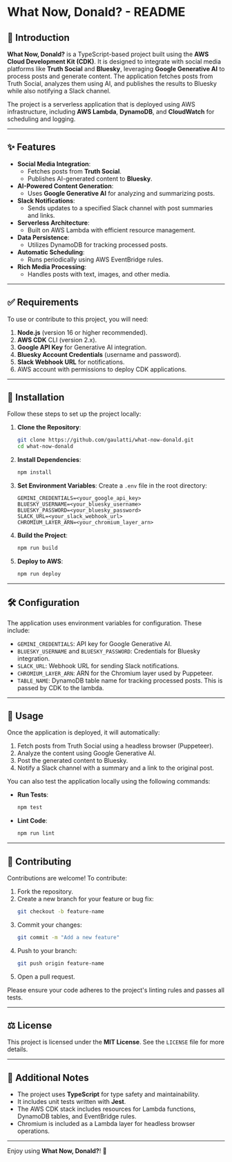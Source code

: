 # What Now, Donald? - README

## 📖 Introduction

**What Now, Donald?** is a TypeScript-based project built using the **AWS Cloud Development Kit (CDK)**. It is designed to integrate with social media platforms like **Truth Social** and **Bluesky**, leveraging **Google Generative AI** to process posts and generate content. The application fetches posts from Truth Social, analyzes them using AI, and publishes the results to Bluesky while also notifying a Slack channel.

The project is a serverless application that is deployed using AWS infrastructure, including **AWS Lambda**, **DynamoDB**, and **CloudWatch** for scheduling and logging.

---

## ✨ Features

- **Social Media Integration**:
  - Fetches posts from **Truth Social**.
  - Publishes AI-generated content to **Bluesky**.
- **AI-Powered Content Generation**:
  - Uses **Google Generative AI** for analyzing and summarizing posts.
- **Slack Notifications**:
  - Sends updates to a specified Slack channel with post summaries and links.
- **Serverless Architecture**:
  - Built on AWS Lambda with efficient resource management.
- **Data Persistence**:
  - Utilizes DynamoDB for tracking processed posts.
- **Automatic Scheduling**:
  - Runs periodically using AWS EventBridge rules.
- **Rich Media Processing**:
  - Handles posts with text, images, and other media.

---

## ✅ Requirements

To use or contribute to this project, you will need:

1. **Node.js** (version 16 or higher recommended).
2. **AWS CDK** CLI (version 2.x).
3. **Google API Key** for Generative AI integration.
4. **Bluesky Account Credentials** (username and password).
5. **Slack Webhook URL** for notifications.
6. AWS account with permissions to deploy CDK applications.

---

## 🔧 Installation

Follow these steps to set up the project locally:

1. **Clone the Repository**:
    ```bash
    git clone https://github.com/gaulatti/what-now-donald.git
    cd what-now-donald
    ```

2. **Install Dependencies**:
    ```bash
    npm install
    ```

3. **Set Environment Variables**:
    Create a `.env` file in the root directory:
    ```plaintext
    GEMINI_CREDENTIALS=<your_google_api_key>
    BLUESKY_USERNAME=<your_bluesky_username>
    BLUESKY_PASSWORD=<your_bluesky_password>
    SLACK_URL=<your_slack_webhook_url>
    CHROMIUM_LAYER_ARN=<your_chromium_layer_arn>
    ```

4. **Build the Project**:
    ```bash
    npm run build
    ```

5. **Deploy to AWS**:
    ```bash
    npm run deploy
    ```

---

## 🛠️ Configuration

The application uses environment variables for configuration. These include:

- `GEMINI_CREDENTIALS`: API key for Google Generative AI.
- `BLUESKY_USERNAME` and `BLUESKY_PASSWORD`: Credentials for Bluesky integration.
- `SLACK_URL`: Webhook URL for sending Slack notifications.
- `CHROMIUM_LAYER_ARN`: ARN for the Chromium layer used by Puppeteer.
- `TABLE_NAME`: DynamoDB table name for tracking processed posts. This is passed by CDK to the lambda.

---

## 🚀 Usage

Once the application is deployed, it will automatically:

1. Fetch posts from Truth Social using a headless browser (Puppeteer).
2. Analyze the content using Google Generative AI.
3. Post the generated content to Bluesky.
4. Notify a Slack channel with a summary and a link to the original post.

You can also test the application locally using the following commands:

- **Run Tests**:
    ```bash
    npm test
    ```
- **Lint Code**:
    ```bash
    npm run lint
    ```

---

## 🤝 Contributing

Contributions are welcome! To contribute:

1. Fork the repository.
2. Create a new branch for your feature or bug fix:
    ```bash
    git checkout -b feature-name
    ```
3. Commit your changes:
    ```bash
    git commit -m "Add a new feature"
    ```
4. Push to your branch:
    ```bash
    git push origin feature-name
    ```
5. Open a pull request.

Please ensure your code adheres to the project's linting rules and passes all tests.

---

## ⚖️ License

This project is licensed under the **MIT License**. See the `LICENSE` file for more details.

---

## 🧩 Additional Notes

- The project uses **TypeScript** for type safety and maintainability.
- It includes unit tests written with **Jest**.
- The AWS CDK stack includes resources for Lambda functions, DynamoDB tables, and EventBridge rules.
- Chromium is included as a Lambda layer for headless browser operations.

---

Enjoy using **What Now, Donald?**! 🎉